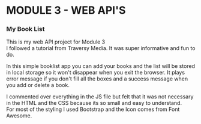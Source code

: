 <h1>MODULE 3 - WEB API'S</h1>

<h3>My Book List</h3>

<p>This is my web API project for Module 3 <br>I followed a tutorial from Traversy Media. It was super informative and fun to do.</p>
<p>In this simple booklist app you can add your books and the list will be stored in local storage so it won't disappear when you exit the browser. It plays error message if you don't fill all the boxes and a success message when you add or delete a book.</p>
<p>I commented over everything in the JS file but felt that it was not necessary <br>in the HTML and the CSS because its so small and easy to understand. <br>For most of the styling I used Bootstrap and the Icon comes from Font Awesome.</p>

